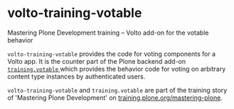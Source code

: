 # volto-training-votable

Mastering Plone Development training – Volto add-on for the votable behavior

`volto-training-votable` provides the code for voting components for a Volto app.
It is the counter part of the Plone backend add-on [`training.votable` ](https://github.com/collective/training.votable) which provides the behavior code for voting on arbitrary content type instances by authenticated users.

`volto-training-votable` and `training.votable` are part of the training story of 'Mastering Plone Development' on [training.plone.org/mastering-plone](https://training.plone.org/mastering-plone/eggs2.html).


